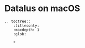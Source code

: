 # Datalus on macOS

```eval_rst
.. toctree::
    :titlesonly:
    :maxdepth: 1
    :glob:

    *

```
